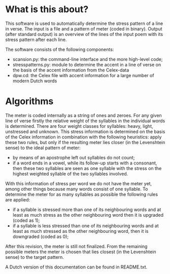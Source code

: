 What is this about?
===================

This software is used to automatically determine the stress pattern of a line in verse. The input is a file and a pattern of meter (coded in binary). Output (after standard output) is an overview of the lines of the input poem with its stress pattern after each line. 

The software consists of the following components:

+ scansion.py: the command-line interface and the more high-level code;
+ stresspatterns.py: module to determine the accent in a line of verse on the basis of the accent information from the Celex-data
+ dpw.cd: the Celex file with accent information for a large number of modern Dutch words

Algorithms
==========

The meter is coded internally as a string of ones and zeroes. For any given line of verse firstly the relative weight of the syllables in the individual words is determined. There are four weight classes for syllables: heavy, light, unstressed and unknown. This stress information is determined on the basis of the Celex information in combination with the following heuristics: apply these two rules, but only if the resulting meter lies closer (in the Levenshtein sense) to the ideal pattern of meter: 

+ by means of an apostrophe left out syllables do not count;
+ if a word ends in a vowel, while its follow-up starts with a consonant, then these two syllables are seen as one syllable with the stress on the highest weighted syllable of the two syllables involved.

With this information of stress per word we do not have the meter yet, among other things because many words consist of one syllable. To determine the meter for as many syllables as possible the following rules are applied:

+ if a syllable is stressed more than one of its neighbouring words and at least as much stress as the other neighbouring word then it is upgraded (coded as 1);
+ if a syllable is less stressed than one of its neighbouring words and at least as much stressed as the other neighbouring word, then it is downgraded (coded as 0);

After this revision, the meter is still not finalized. From the remaining possible meters the meter is chosen that lies closest (in the Levenshtein sense) to the target pattern. 

A Dutch version of this documentation can be found in README.txt.